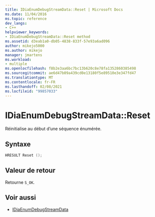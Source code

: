 ```yaml
---
title: IDiaEnumDebugStreamData::Reset | Microsoft Docs
ms.date: 11/04/2016
ms.topic: reference
dev_langs:
- C++
helpviewer_keywords:
- IDiaEnumDebugStreamData::Reset method
ms.assetid: d3eab1a0-db05-4838-833f-57e93a6ad096
author: mikejo5000
ms.author: mikejo
manager: jmartens
ms.workload:
- multiple
ms.openlocfilehash: f8b2e3aa6bc7bc13b620c8e78fa1352860385498
ms.sourcegitcommit: ae6d47b09a439cd0e13180f5e89510e3e347fd47
ms.translationtype: MT
ms.contentlocale: fr-FR
ms.lasthandoff: 02/08/2021
ms.locfileid: "99857033"
---
```

# <a name="idiaenumdebugstreamdatareset"></a>IDiaEnumDebugStreamData::Reset
Réinitialise au début d’une séquence énumérée.

## <a name="syntax"></a>Syntaxe

```C++
HRESULT Reset ();
```

## <a name="return-value"></a>Valeur de retour
 Retourne `S_OK`.

## <a name="see-also"></a>Voir aussi
- [IDiaEnumDebugStreamData](../../debugger/debug-interface-access/idiaenumdebugstreamdata.md)